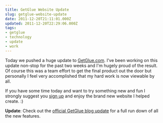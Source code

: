 ```yaml
---
title: GetGlue Website Update
slug: getglue-website-update
date: 2011-12-20T21:11:01.000Z
updated: 2011-12-20T22:29:06.000Z
tags:
- getglue
- technology
- update
- work
---
```


Today we pushed a huge update to <a href="http://getglue.com">GetGlue.com</a>.  I've been working on this update non-stop for the past two weeks and I'm hugely proud of the result.  Of course this was a team effort to get the final product out the door but personally I feel very accomplished that my hard work is now viewable by all.

If you have some time today and want to try something new and fun I strongly suggest you <a href="http://getglue.com">sign up</a> and enjoy the brand new website I helped create. :) 

<strong>Update</strong>:  Check out the <a href="http://blog.getglue.com/?p=10079">official GetGlue blog update</a> for a full run down of all the new features.

